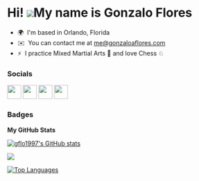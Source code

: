Hi! ![](https://user-images.githubusercontent.com/18350557/176309783-0785949b-9127-417c-8b55-ab5a4333674e.gif)My name is Gonzalo Flores
======================================================================================================================================

* 🌍  I'm based in Orlando, Florida
* ✉️  You can contact me at [me@gonzaloaflores.com](mailto:gonzalo.fj@hotmail.com)
* ⚡  I practice Mixed Martial Arts 🥋 and love Chess ♘

### Socials

<p align="left"> <a href="https://www.facebook.com/gonzalo.fj97/" target="_blank" rel="noreferrer"><img src="https://raw.githubusercontent.com/danielcranney/readme-generator/main/public/icons/socials/facebook.svg" width="32" height="32" /></a> <a href="https://www.github.com/gflo1997" target="_blank" rel="noreferrer"><img src="https://raw.githubusercontent.com/danielcranney/readme-generator/main/public/icons/socials/github.svg" width="32" height="32" /></a> <a href="http://www.instagram.com/gonzalofj97/" target="_blank" rel="noreferrer"><img src="https://raw.githubusercontent.com/danielcranney/readme-generator/main/public/icons/socials/instagram.svg" width="32" height="32" /></a> <a href="https://www.linkedin.com/in/gonzalo-flores-23320313a/" target="_blank" rel="noreferrer"><img src="https://raw.githubusercontent.com/danielcranney/readme-generator/main/public/icons/socials/linkedin.svg" width="32" height="32" /></a></p>

### Badges

<b>My GitHub Stats</b>

<a href="http://www.github.com/gflo1997"><img src="https://github-readme-stats.vercel.app/api?username=gflo1997&show_icons=true&hide=stars,contribs&count_private=true&title_color=0891b2&text_color=ffffff&icon_color=0891b2&bg_color=1c1917&hide_border=true&show_icons=true" alt="gflo1997's GitHub stats" /></a>

<a href="http://www.github.com/gflo1997"><img src="https://github-readme-streak-stats.herokuapp.com/?user=gflo1997&stroke=ffffff&background=1c1917&ring=0891b2&fire=0891b2&currStreakNum=ffffff&currStreakLabel=0891b2&sideNums=ffffff&sideLabels=ffffff&dates=ffffff&hide_border=true" /></a>

<a href="https://github.com/gflo1997" align="left"><img src="https://github-readme-stats.vercel.app/api/top-langs/?username=gflo1997&langs_count=10&title_color=0891b2&text_color=ffffff&icon_color=0891b2&bg_color=1c1917&hide_border=true&locale=en&custom_title=Top%20%Languages" alt="Top Languages" /></a>
